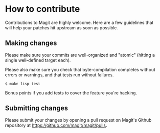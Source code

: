How to contribute
=================

Contributions to Magit are highly welcome.  Here are a few guidelines
that will help your patches hit upstream as soon as possible.

Making changes
--------------

Please make sure your commits are well-organized and "atomic" (hitting
a single well-defined target each).

Please also make sure you check that byte-compilation completes
without errors or warnings, and that tests run without failures.

    $ make lisp test

Bonus points if you add tests to cover the feature you're hacking.

Submitting changes
------------------

Please submit your changes by opening a pull request on Magit's Github
repository at https://github.com/magit/magit/pulls.
